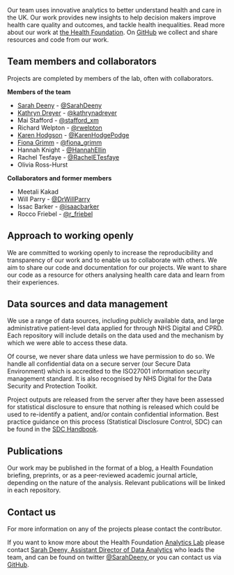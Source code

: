 Our team uses innovative analytics to better understand health and care in the UK. Our work provides new insights to help decision makers improve health care quality and outcomes, and tackle health inequalities. Read more about our work at [the Health Foundation](https://www.health.org.uk/what-we-do/quality-and-data-analytics/in-house-data-analytics). On [GitHub](https://github.com/HFAnalyticsLab) we collect and share resources and code from our work. 

## Team members and collaborators
Projects are completed by members of the lab, often with collaborators.  

**Members of the team**  

* [Sarah Deeny](https://github.com/sarahdTHF) - [@SarahDeeny](https://twitter.com/SarahDeeny)
* [Kathryn Dreyer](https://github.com/kathdreyer) - [@kathrynadreyer](https://twitter.com/kathrynadreyer)
* Mai Stafford - [@stafford_xm](https://twitter.com/stafford_xm)
* Richard Welpton - [@rwelpton](https://twitter.com/rwelpton)
* [Karen Hodgson](https://github.com/KarenHodgson) - [@KarenHodgePodge](https://twitter.com/KarenHodgePodge)
* [Fiona Grimm](https://github.com/fiona-grimm) - [@fiona_grimm](https://twitter.com/fiona_grimm)
* Hannah Knight - [@HannahEllin](https://twitter.com/HannahEllin)
* Rachel Tesfaye - [@RachelETesfaye](https://twitter.com/RachelETesfaye)
* Olivia Ross-Hurst  

**Collaborators and former members**  

* Meetali Kakad
* Will Parry - [@DrWillParry](https://twitter.com/DrWillParry)
* Issac Barker - [@isaacbarker](https://twitter.com/isaacbarker)
* Rocco Friebel - [@r_friebel](https://twitter.com/r_friebel)


## Approach to working openly  
We are committed to working openly to increase the reproducibility and transparency of our work and to enable us to collaborate with others. We aim to share our code and documentation for our projects. We want to share our code as a resource for others analysing health care data and learn from their experiences. 

## Data sources and data management
We use a range of data sources, including publicly available data, and large administrative patient-level data applied for through NHS Digital and CPRD. Each repository will include details on the data used and the mechanism by which we were able to access these data.  

Of course, we never share data unless we have permission to do so. We handle all confidential data on a secure server (our Secure Data Environment) which is accredited to the ISO27001 information security management standard.  It is also recognised by NHS Digital for the Data Security and Protection Toolkit.  

Project outputs are released from the server after they have been assessed for statistical disclosure to ensure that nothing is released which could be used to re-identify a patient, and/or contain confidential information.  Best practice guidance on this process (Statistical Disclosure Control, SDC) can be found in the [SDC Handbook](https://securedatagroup.org/sdc-handbook/).


## Publications
Our work may be published in the format of a blog, a Health Foundation briefing, preprints, or as a peer-reviewed academic journal article, depending on the nature of the analysis. Relevant publications will be linked in each repository. 

## Contact us
For more information on any of the projects please contact the contributor. 

If you want to know more about the Health Foundation [Analytics Lab](https://www.health.org.uk/about-the-health-foundation/our-people/data-analytics-team) please contact [Sarah Deeny, Assistant Director of Data Analytics](https://www.health.org.uk/about-the-health-foundation/our-people/data-analytics-team/sarah-deeny) who leads the team, and can be found on twitter [@SarahDeeny ](https://twitter.com/SarahDeeny) or you can contact us via [GitHub](https://github.com/HFAnalyticsLab).
